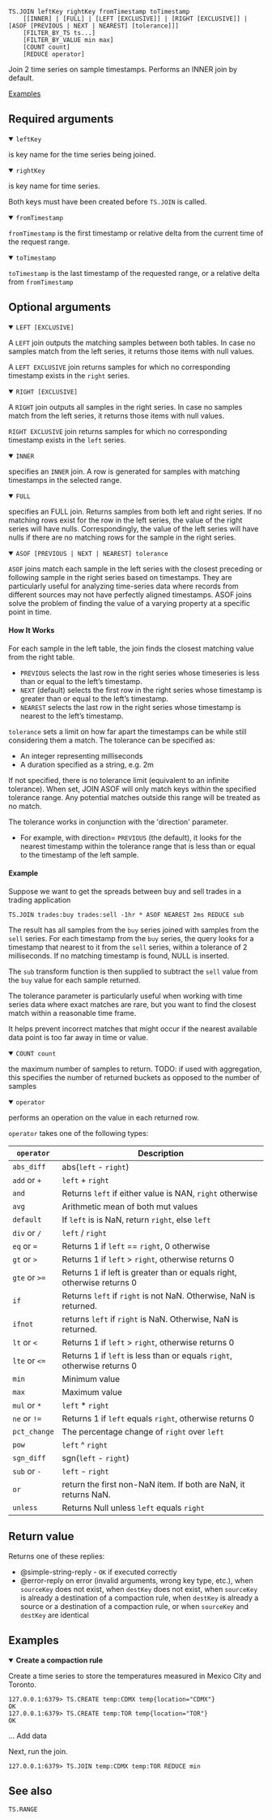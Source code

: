 ```
TS.JOIN leftKey rightKey fromTimestamp toTimestamp
    [[INNER] | [FULL] | [LEFT [EXCLUSIVE]] | [RIGHT [EXCLUSIVE]] | [ASOF [PREVIOUS | NEXT | NEAREST] [tolerance]]]
    [FILTER_BY_TS ts...]
    [FILTER_BY_VALUE min max]
    [COUNT count]
    [REDUCE operator]
```

Join 2 time series on sample timestamps. Performs an INNER join by default.

[Examples](#examples)

## Required arguments

<details open><summary><code>leftKey</code></summary>

is key name for the time series being joined.
</details>

<details open><summary><code>rightKey</code></summary> 

is key name for time series.
</details>

Both keys must have been created before `TS.JOIN` is called.

<details open><summary><code>fromTimestamp</code></summary>

`fromTimestamp` is the first timestamp or relative delta from the current time of the request range.

</details>

<details open><summary><code>toTimestamp</code></summary>

`toTimestamp` is the last timestamp of the requested range, or a relative delta from `fromTimestamp`
 
</details>



## Optional arguments

<details open><summary><code>LEFT [EXCLUSIVE]</code></summary>

A `LEFT` join outputs the matching samples between both tables. In case no samples match from the left series, it returns 
those items with null values.

A `LEFT EXCLUSIVE` join returns samples for which no corresponding timestamp exists in the `right` series.

</details>

<details open><summary><code>RIGHT [EXCLUSIVE]</code></summary>

A `RIGHT` join outputs all samples in the right series. In case no samples match from the left series, it returns
those items with null values.

`RIGHT EXCLUSIVE` join returns samples for which no corresponding timestamp exists in the `left` series.

</details>

<details open><summary><code>INNER</code></summary>

specifies an `INNER` join. A row is generated for samples with matching timestamps in the selected range.

</details>

<details open><summary><code>FULL</code></summary>

specifies an FULL join. Returns samples from both left and right series. If no matching rows exist for the row in the left 
series, the value of the right series will have nulls. Correspondingly, the value of the left series will have nulls if 
there are no matching rows for the sample in the right series.

</details>

<details open><summary><code>ASOF [PREVIOUS | NEXT | NEAREST] tolerance</code></summary>

`ASOF` joins match each sample in the left series with the closest preceding or following sample in the right series based on 
timestamps. They are particularly useful for analyzing time-series data where records from different sources may not have 
perfectly aligned timestamps. ASOF joins solve the problem of finding the value of a varying property at a specific point in time.

#### How It Works
For each sample in the left table, the join finds the closest matching value from the right table.
- `PREVIOUS` selects the last row in the right series whose timeseries is less than or equal to the left’s timestamp.
- `NEXT` (default) selects the first row in the right series whose timestamp is greater than or equal to the left’s timestamp.
- `NEAREST` selects the last row in the right series whose timestamp is nearest to the left’s timestamp.

`tolerance` sets a limit on how far apart the timestamps can be while still considering them a match. 
The tolerance can be specified as:
 - An integer representing milliseconds
 - A duration specified as a string, e.g. 2m

If not specified, there is no tolerance limit (equivalent to an infinite tolerance). When set, JOIN ASOF will only match 
keys within the specified tolerance range. Any potential matches outside this range will be treated as no match.

The tolerance works in conjunction with the 'direction' parameter. 
 - For example, with direction= `PREVIOUS` (the default), it looks for the nearest timestamp within the tolerance range that is less 
 than or equal to the timestamp of the left sample.


#### Example
Suppose we want to get the spreads between buy and sell trades in a trading application

```
TS.JOIN trades:buy trades:sell -1hr * ASOF NEAREST 2ms REDUCE sub
```

The result has all samples from the `buy` series joined with samples from the `sell` series. For each timestamp from the 
`buy` series, the query looks for a timestamp that nearest to it from the `sell` series, within a tolerance of
2 milliseconds. If no matching timestamp is found, NULL is inserted.

The `sub` transform function is then supplied to subtract the `sell` value from the `buy` value for each sample returned.

The tolerance parameter is particularly useful when working with time series data where exact matches are rare, but you 
want to find the closest match within a reasonable time frame. 

It helps prevent incorrect matches that might occur if the nearest available data point is too far away in time or value.

</details>

<details open><summary><code>COUNT count</code></summary>

the maximum number of samples to return. 
TODO: if used with aggregation, this specifies the number of returned buckets as opposed to the number of samples

</details>

<details open><summary><code>operator</code></summary> 

performs an operation on the value in each returned row.

 `operator` takes one of the following types:

  | `operator`    | Description                                                             |
  |---------------|-------------------------------------------------------------------------| 
  | `abs_diff`    | abs(`left` - `right`)                                                   |
  | `add` or `+`  | `left` + `right`                                                        |
  | `and`         | Returns `left` if either value is NAN, `right` otherwise                |
  | `avg`         | Arithmetic mean of both mut values                                      |
  | `default`     | If `left` is is NaN, return `right`, else `left`                        | 
  | `div` or `/`  | `left` / `right`                                                        |
  | `eq` or `=`   | Returns 1 if `left` == `right`, 0 otherwise                             |
  | `gt` or `>`   | Returns 1 if `left` > `right`, otherwise returns 0                      |
  | `gte` or `>=` | Returns 1 if left is greater than or equals right, otherwise returns 0  |
  | `if`          | Returns `left` if `right` is not NaN. Otherwise, NaN is returned.       |
  | `ifnot`       | returns `left` if `right` is NaN. Otherwise, NaN is returned.           |
  | `lt` or `<`   | Returns 1 if `left` > `right`, otherwise returns 0                      |
  | `lte` or `<=` | Returns 1 if `left` is less than or equals `right`, otherwise returns 0 |
  | `min`         | Minimum value                                                           |
  | `max`         | Maximum value                                                           | 
  | `mul` or `*`  | `left` * `right`                                                        |
  | `ne` or `!=`  | Returns 1 if `left` equals `right`, otherwise returns 0                 |
  | `pct_change`  | The percentage change of `right` over `left`                            |
  | `pow`         | `left` ^ `right`                                                        |
  | `sgn_diff`    | sgn(`left` - `right`)                                                   |
  | `sub` or `-`  | `left` - `right`                                                        |
  | `or`          | return the first non-NaN item. If both are NaN, it returns NaN.         |
  | `unless`      | Returns Null unless `left` equals `right`                               |

</details>

## Return value

Returns one of these replies:

- @simple-string-reply - `OK` if executed correctly
- @error-reply on error (invalid arguments, wrong key type, etc.), when `sourceKey` does not exist, when `destKey` does not exist, when `sourceKey` is already a destination of a compaction rule, when `destKey` is already a source or a destination of a compaction rule, or when `sourceKey` and `destKey` are identical

## Examples

<details open>
<summary><b>Create a compaction rule</b></summary>

Create a time series to store the temperatures measured in Mexico City and Toronto.

```
127.0.0.1:6379> TS.CREATE temp:CDMX temp{location="CDMX"}
OK
127.0.0.1:6379> TS.CREATE temp:TOR temp{location="TOR"}
OK
```

... Add data


Next, run the join.

```
127.0.0.1:6379> TS.JOIN temp:CDMX temp:TOR REDUCE min 
```

</details>

## See also

`TS.RANGE`
